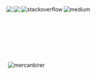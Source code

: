 [<img align="left" src="https://img.shields.io/badge/LinkedIn-0077B5?style=for-the-badge&logo=linkedin&logoColor=white" />][linkedin]
[<img align="left" src="https://img.shields.io/badge/Gmail-D14836?style=for-the-badge&logo=gmail&logoColor=white" />][gmail]
[<img align="left" alt="stackoverflow" src="https://img.shields.io/badge/Stack_Overflow-FE7A16?style=for-the-badge&logo=stack-overflow&logoColor=white"/>][stackoverflow]
[<img align="left" alt="medium" src="https://img.shields.io/badge/Medium-12100E?style=for-the-badge&logo=medium&logoColor=white"/>][medium]

<br />


[linkedin]: https://www.linkedin.com/in/mercanbirer/
[gmail]: mailto:mercanbirer42@gmail.com
[stackoverflow]: https://stackoverflow.com/users/15197392/mercan-birer
[medium]: https://medium.com/@mercanbirer
<br />
<br />
 <img height="180em" align="center">&nbsp;<img align="center" src="https://github-readme-stats.vercel.app/api?username=mercanbirer&show_icons=true&locale=en" alt="mercanbirer" />

